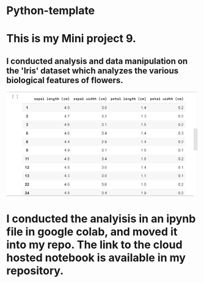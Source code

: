 # Python-template
# This is my Mini project 9.
## I conducted analysis and data manipulation on the 'Iris' dataset which analyzes the various  biological features of flowers. 
![Image Alt Text](datamanipulation.jpg.png)

#  I conducted the analyisis in an ipynb file in google colab, and moved it into my repo. The link to the cloud hosted notebook is available in my repository.
